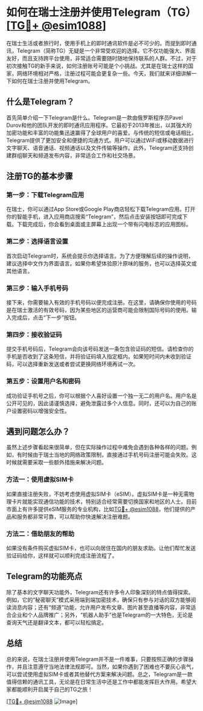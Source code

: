# 如何在瑞士注册并使用Telegram（TG）[[TG💪+ @esim1088](https://t.me/s/esim1088)]

在瑞士生活或者旅行时，使用手机上的即时通讯软件是必不可少的。而提到即时通讯，Telegram（简称TG）无疑是一个非常受欢迎的选择。它不仅功能强大、界面友好，而且支持跨平台使用，非常适合需要随时随地保持联系的人群。不过，对于初次接触TG的新手来说，如何注册账号可能是个小挑战。尤其是在瑞士这样的国家，网络环境相对严格，注册过程可能会更复杂一些。今天，我们就来详细讲解一下如何在瑞士注册并使用Telegram。

## 什么是Telegram？

首先简单介绍一下Telegram是什么。Telegram是一款由俄罗斯程序员Pavel Durov和他的团队开发的即时通讯应用程序。它最初于2013年推出，以其强大的加密功能和丰富的功能集迅速赢得了全球用户的喜爱。与传统的短信或电话相比，Telegram提供了更加安全和便捷的沟通方式。用户可以通过WiFi或移动数据进行文字聊天、语音通话、视频通话以及文件传输等操作。此外，Telegram还支持创建群组聊天和频道发布内容，非常适合工作和社交场景。

## 注册TG的基本步骤

### 第一步：下载Telegram应用

在瑞士，你可以通过App Store或Google Play商店轻松下载Telegram应用。打开你的智能手机，进入应用商店搜索“Telegram”，然后点击安装按钮即可完成下载。下载完成后，你会看到桌面或主屏幕上出现一个带有闪电标志的应用图标。

### 第二步：选择语言设置

首次启动Telegram时，系统会提示你选择语言。为了方便理解后续的操作说明，建议选择中文作为界面语言。如果你希望体验原汁原味的服务，也可以选择英文或其他语言。

### 第三步：输入手机号码

接下来，你需要输入有效的手机号码以便完成注册。在这里，请确保你使用的号码是在瑞士激活的有效号码，因为某些地区的运营商可能会限制国际号码的使用。输入完成后，点击“下一步”按钮。

### 第四步：接收验证码

提交手机号码后，Telegram会向该号码发送一条包含验证码的短信。请检查你的手机是否收到了这条短信，并将验证码填入指定框内。如果短时间内未收到验证码，可以选择重新发送或者尝试更换网络环境再试一次。

### 第五步：设置用户名和密码

成功验证手机号之后，你可以根据个人喜好设置一个独一无二的用户名。用户名是公开可见的，因此请谨慎选择，避免泄露过多个人信息。同时，还可以为自己的账户设置密码以增强安全性。

## 遇到问题怎么办？

虽然上述步骤看起来很简单，但在实际操作过程中难免会遇到各种各样的问题。例如，有时候由于瑞士当地的网络政策限制，直接通过手机号码注册可能会失败。这时候就需要采取一些额外措施来解决问题。

### 方法一：使用虚拟SIM卡

如果直接注册失败，不妨考虑使用虚拟SIM卡（eSIM）。虚拟SIM卡是一种无需物理卡片就能实现通信功能的技术，特别适合经常需要切换国家和地区的人士。目前市面上有许多提供eSIM服务的专业机构，比如[TG💪+ @esim1088](https://t.me/s/esim1088)，他们提供的产品和服务都非常可靠，可以帮助你快速解决注册难题。

### 方法二：借助朋友的帮助

如果没有条件购买虚拟SIM卡，也可以向居住在国内的朋友求助。让他们帮忙发送验证码给你，这样就可以顺利完成注册流程了。

## Telegram的功能亮点

除了基本的文字聊天功能外，Telegram还有许多令人印象深刻的特点值得探索。例如，它的“秘密聊天”模式采用端到端加密技术，确保只有参与对话的双方能够阅读消息内容；还有“频道”功能，允许用户发布文章、图片甚至直播等内容，非常适合企业和个人品牌推广；另外，“机器人助手”也是Telegram的一大特色，无论是查询天气还是翻译文本，都可以轻松搞定。

## 总结

总的来说，在瑞士注册并使用Telegram并不是一件难事，只要按照正确的步骤操作，并且注意遵守当地法律法规即可。当然，如果你遇到了困难也不要灰心丧气，可以尝试使用虚拟SIM卡或者其他替代方案来解决问题。总之，Telegram是一款值得信赖的通讯工具，无论是在日常生活中还是工作中都能发挥巨大作用。希望大家都能顺利开启属于自己的TG之旅！

[[TG💪+ @esim1088](https://t.me/s/esim1088) ![Image](https://i.postimg.cc/4NQfJmqS/Snipaste-2025-05-13-00-14-12.png)]